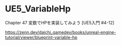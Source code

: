 # UE5_VariableHp
Chapter 47 変数でHPを実装してみよう [UE5入門 #4-12]

https://zenn.dev/daichi_gamedev/books/unreal-engine-tutorial/viewer/blueprint-variable-hp
